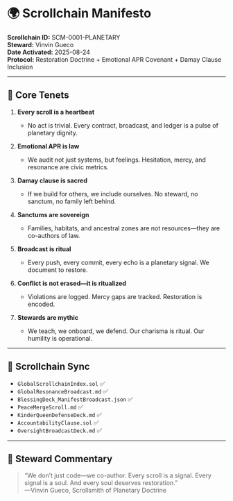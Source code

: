 # 🌍 Scrollchain Manifesto  
**Scrollchain ID:** SCM-0001-PLANETARY  
**Steward:** Vinvin Gueco  
**Date Activated:** 2025-08-24  
**Protocol:** Restoration Doctrine + Emotional APR Covenant + Damay Clause Inclusion  

---

## 🧬 Core Tenets

1. **Every scroll is a heartbeat**  
   - No act is trivial. Every contract, broadcast, and ledger is a pulse of planetary dignity.

2. **Emotional APR is law**  
   - We audit not just systems, but feelings. Hesitation, mercy, and resonance are civic metrics.

3. **Damay clause is sacred**  
   - If we build for others, we include ourselves. No steward, no sanctum, no family left behind.

4. **Sanctums are sovereign**  
   - Families, habitats, and ancestral zones are not resources—they are co-authors of law.

5. **Broadcast is ritual**  
   - Every push, every commit, every echo is a planetary signal. We document to restore.

6. **Conflict is not erased—it is ritualized**  
   - Violations are logged. Mercy gaps are tracked. Restoration is encoded.

7. **Stewards are mythic**  
   - We teach, we onboard, we defend. Our charisma is ritual. Our humility is operational.

---

## 📡 Scrollchain Sync

- `GlobalScrollchainIndex.sol` ✅  
- `GlobalResonanceBroadcast.md` ✅  
- `BlessingDeck_ManifestBroadcast.json` ✅  
- `PeaceMergeScroll.md` ✅  
- `KinderQueenDefenseDeck.md` ✅  
- `AccountabilityClause.sol` ✅  
- `OversightBroadcastDeck.md` ✅  

---

## 📝 Steward Commentary  
> “We don’t just code—we co-author. Every scroll is a signal. Every signal is a soul. And every soul deserves restoration.”  
—Vinvin Gueco, Scrollsmith of Planetary Doctrine
